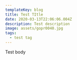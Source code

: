 ```yaml
---
templateKey: blog
title: Test TItle
date: 2020-03-13T22:06:06.004Z
description: Test description
image: assets/gopr0040.jpg
tags:
  - test tag
---
```

Test body